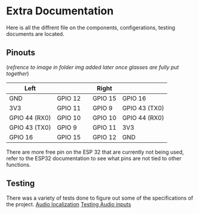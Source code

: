 # Extra Documentation

Here is all the diffrent file on the components, configerations, testing documents are located.

## Pinouts

(*refrence to image in folder img added later once glasses are fully put together*)

|Left| | |Right| |
| ------------- | ------- | - | ------- | ------------- |
| GND | GPIO 12 | | GPIO 15 | GPIO 16 |
| 3V3 | GPIO 11| | GPIO 9| GPIO 43 (TX0) | 
| GPIO 44 (RX0) | GPIO 10 | | GPIO 10 | GPIO 44 (RX0) | 
| GPIO 43 (TX0) | GPIO 9| | GPIO 11 | 3V3 |
| GPIO 16 | GPIO 15 | | GPIO 12 | GND |

There are more free pin on the ESP 32 that are currently not being used, refer to the ESP32 documentation to see what pins are not tied to other functions. 

## Testing 
There was a variety of tests done to figure out some of the specifications of the project. 
[Audio localization](/Extra%20Documentation/Audio%20localization.md)
[Testing Audio inputs](/Extra%20Documentation/Tesing%20Audio%20inputs.md)